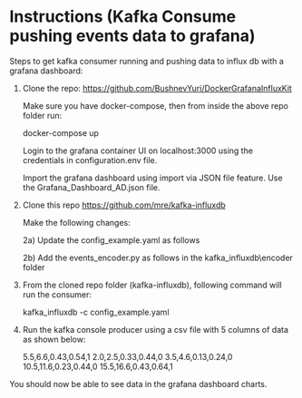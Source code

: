 # Instructions (Kafka Consume pushing events data to grafana)

Steps to get kafka consumer running and pushing data to influx db with a grafana dashboard:

1) Clone the repo: https://github.com/BushnevYuri/DockerGrafanaInfluxKit

	Make sure you have docker-compose, then from inside the above repo folder run: 
	
	docker-compose up

	Login to the grafana container UI on localhost:3000 using the credentials in configuration.env file.

	Import the grafana dashboard using import via JSON file feature. Use the Grafana_Dashboard_AD.json file.

2) Clone this repo https://github.com/mre/kafka-influxdb

	Make the following changes:

	2a) Update the config_example.yaml as follows

	2b) Add the events_encoder.py as follows in the kafka_influxdb\encoder folder


3) From the cloned repo folder (kafka-influxdb), following command will run the consumer:

	kafka_influxdb -c config_example.yaml

4) Run the kafka console producer using a csv file with 5 columns of data as shown below:

	5.5,6.6,0.43,0.54,1
	2.0,2.5,0.33,0.44,0
	3.5,4.6,0.13,0.24,0
	10.5,11.6,0.23,0.44,0
	15.5,16.6,0.43,0.64,1

You should now be able to see data in the grafana dashboard charts.